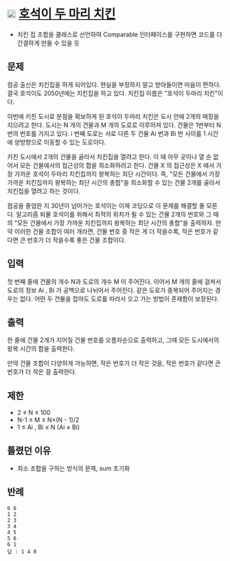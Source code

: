 # <img src="https://d2gd6pc034wcta.cloudfront.net/tier/11.svg" class="solvedac-tier" width=20> [호석이 두 마리 치킨](https://www.acmicpc.net/problem/21278) 

* 치킨 집 조합을 클래스로 선언하여 Comparable 인터페이스를 구현하면 코드를 더 간결하게 만들 수 있을 듯

## 문제
컴공 출신은 치킨집을 하게 되어있다. 현실을 부정하지 말고 받아들이면 마음이 편하다. 결국 호석이도 2050년에는 치킨집을 하고 있다. 치킨집 이름은 "호석이 두마리 치킨"이다.

이번에 키친 도시로 분점을 확보하게 된 호석이 두마리 치킨은 도시 안에 2개의 매장을 지으려고 한다. 도시는 N 개의 건물과 M 개의 도로로 이루어져 있다. 건물은 1번부터 N번의 번호를 가지고 있다. i 번째 도로는 서로 다른 두 건물 Ai 번과 Bi 번 사이를 1 시간에 양방향으로 이동할 수 있는 도로이다.

키친 도시에서 2개의 건물을 골라서 치킨집을 열려고 한다. 이 때 아무 곳이나 열 순 없어서 모든 건물에서의 접근성의 합을 최소화하려고 한다. 건물 X 의 접근성은 X 에서 가장 가까운 호석이 두마리 치킨집까지 왕복하는 최단 시간이다. 즉, "모든 건물에서 가장 가까운 치킨집까지 왕복하는 최단 시간의 총합"을 최소화할 수 있는 건물 2개를 골라서 치킨집을 열려고 하는 것이다.

컴공을 졸업한 지 30년이 넘어가는 호석이는 이제 코딩으로 이 문제를 해결할 줄 모른다. 알고리즘 퇴물 호석이를 위해서 최적의 위치가 될 수 있는 건물 2개의 번호와 그 때의 "모든 건물에서 가장 가까운 치킨집까지 왕복하는 최단 시간의 총합"을 출력하자. 만약 이러한 건물 조합이 여러 개라면, 건물 번호 중 작은 게 더 작을수록, 작은 번호가 같다면 큰 번호가 더 작을수록 좋은 건물 조합이다.

## 입력
첫 번째 줄에 건물의 개수 N과 도로의 개수 M 이 주어진다. 이어서 M 개의 줄에 걸쳐서 도로의 정보 Ai , Bi 가 공백으로 나뉘어서 주어진다. 같은 도로가 중복되어 주어지는 경우는 없다. 어떤 두 건물을 잡아도 도로를 따라서 오고 가는 방법이 존재함이 보장된다.

## 출력
한 줄에 건물 2개가 지어질 건물 번호를 오름차순으로 출력하고, 그때 모든 도시에서의 왕복 시간의 합을 출력한다.

만약 건물 조합이 다양하게 가능하면, 작은 번호가 더 작은 것을, 작은 번호가 같다면 큰 번호가 더 작은 걸 출력한다.

## 제한
- 2 ≤ N ≤ 100
- N-1 ≤ M ≤ N×(N - 1)/2
- 1 ≤ Ai , Bi​ ≤ N (Ai  ≠ Bi)

## 틀렸던 이유
 - 최소 조합을 구하는 방식의 문제, sum 초기화
 
## 반례
```
6 6
1 2
2 3
3 4
4 5
5 6
6 1
답 : 1 4 8
```
